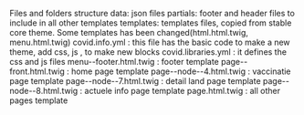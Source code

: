 Files and folders structure
data: json files
partials: footer and header files to include in all other templates
templates: templates files, copied from stable core theme. Some templates has been changed(html.html.twig, menu.html.twig)
covid.info.yml : this file has the basic code to make a new theme, add css, js , to make new blocks
covid.libraries.yml : it defines the css and js files
menu--footer.html.twig : footer template
page--front.html.twig :  home page template
page--node--4.html.twig : vaccinatie page template
page--node--7.html.twig : detail land page template
page--node--8.html.twig : actuele info page template
page.html.twig : all other pages template